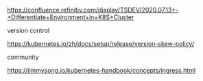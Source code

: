 https://confluence.refinitiv.com/display/TSDEV/2020.07.13+-+Differentiate+Environment+in+K8S+Cluster



version control

https://kubernetes.io/zh/docs/setup/release/version-skew-policy/



community

https://jimmysong.io/kubernetes-handbook/concepts/ingress.html